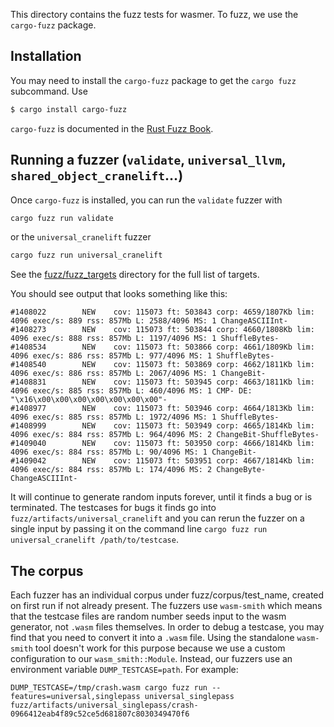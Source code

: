 This directory contains the fuzz tests for wasmer. To fuzz, we use the
`cargo-fuzz` package.

## Installation

You may need to install the `cargo-fuzz` package to get the `cargo
fuzz` subcommand. Use

```sh
$ cargo install cargo-fuzz
```

`cargo-fuzz` is documented in the [Rust Fuzz
Book](https://rust-fuzz.github.io/book/cargo-fuzz.html).

## Running a fuzzer (`validate`, `universal_llvm`, `shared_object_cranelift`…)

Once `cargo-fuzz` is installed, you can run the `validate` fuzzer with
```sh
cargo fuzz run validate
```
or the `universal_cranelift` fuzzer
```sh
cargo fuzz run universal_cranelift
```
See the [fuzz/fuzz_targets](https://github.com/wasmerio/wasmer/tree/fuzz/fuzz_targets/) directory for the full list of targets.

You should see output that looks something like this:

```
#1408022        NEW    cov: 115073 ft: 503843 corp: 4659/1807Kb lim: 4096 exec/s: 889 rss: 857Mb L: 2588/4096 MS: 1 ChangeASCIIInt-
#1408273        NEW    cov: 115073 ft: 503844 corp: 4660/1808Kb lim: 4096 exec/s: 888 rss: 857Mb L: 1197/4096 MS: 1 ShuffleBytes-
#1408534        NEW    cov: 115073 ft: 503866 corp: 4661/1809Kb lim: 4096 exec/s: 886 rss: 857Mb L: 977/4096 MS: 1 ShuffleBytes-
#1408540        NEW    cov: 115073 ft: 503869 corp: 4662/1811Kb lim: 4096 exec/s: 886 rss: 857Mb L: 2067/4096 MS: 1 ChangeBit-
#1408831        NEW    cov: 115073 ft: 503945 corp: 4663/1811Kb lim: 4096 exec/s: 885 rss: 857Mb L: 460/4096 MS: 1 CMP- DE: "\x16\x00\x00\x00\x00\x00\x00\x00"-
#1408977        NEW    cov: 115073 ft: 503946 corp: 4664/1813Kb lim: 4096 exec/s: 885 rss: 857Mb L: 1972/4096 MS: 1 ShuffleBytes-
#1408999        NEW    cov: 115073 ft: 503949 corp: 4665/1814Kb lim: 4096 exec/s: 884 rss: 857Mb L: 964/4096 MS: 2 ChangeBit-ShuffleBytes-
#1409040        NEW    cov: 115073 ft: 503950 corp: 4666/1814Kb lim: 4096 exec/s: 884 rss: 857Mb L: 90/4096 MS: 1 ChangeBit-
#1409042        NEW    cov: 115073 ft: 503951 corp: 4667/1814Kb lim: 4096 exec/s: 884 rss: 857Mb L: 174/4096 MS: 2 ChangeByte-ChangeASCIIInt-
```

It will continue to generate random inputs forever, until it finds a
bug or is terminated. The testcases for bugs it finds go into
`fuzz/artifacts/universal_cranelift` and you can rerun the fuzzer on a
single input by passing it on the command line `cargo fuzz run
universal_cranelift /path/to/testcase`.

## The corpus

Each fuzzer has an individual corpus under fuzz/corpus/test_name,
created on first run if not already present. The fuzzers use
`wasm-smith` which means that the testcase files are random number
seeds input to the wasm generator, not `.wasm` files themselves. In
order to debug a testcase, you may find that you need to convert it
into a `.wasm` file. Using the standalone `wasm-smith` tool doesn't
work for this purpose because we use a custom configuration to our
`wasm_smith::Module`. Instead, our fuzzers use an environment variable
`DUMP_TESTCASE=path`. For example:

```
DUMP_TESTCASE=/tmp/crash.wasm cargo fuzz run --features=universal,singlepass universal_singlepass fuzz/artifacts/universal_singlepass/crash-0966412eab4f89c52ce5d681807c8030349470f6
```
